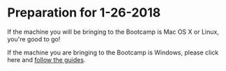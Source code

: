 # Preparation for 1-26-2018 

If the machine you will be bringing to the Bootcamp is Mac OS X or Linux, you're good to go!

If the machine you are bringing to the Bootcamp is Windows, please click here and [follow the guides](windows.md). 
